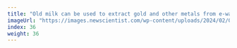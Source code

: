 ```yaml
---
title: "Old milk can be used to extract gold and other metals from e-waste"
imageUrl: "https://images.newscientist.com/wp-content/uploads/2024/02/07180717/SEI_188863733.jpg?width=600"
index: 36
weight: 36
---
```

